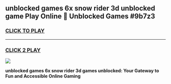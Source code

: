 
## unblocked games 6x snow rider 3d unblocked game Play Online 👋 Unblocked Games #9b7z3
<h3>
<a href="https://premium.freeplayer.one?title=unblocked_games_6x_snow_rider_3d&ref=21F">CLICK TO PLAY</a></h3>
<hr>

<h3>
<a href="https://premium.freeplayer.one?title=unblocked_games_6x_snow_rider_3d&ref=21F">CLICK 2 PLAY</a>
  
</h3>

<a href="https://premium.freeplayer.one?title=unblocked_games_6x_snow_rider_3d&ref=21F/"><img src="https://clearcache.store/games.png"></a>


**unblocked games 6x snow rider 3d games unblocked: Your Gateway to Fun and Accessible Online Gaming**
